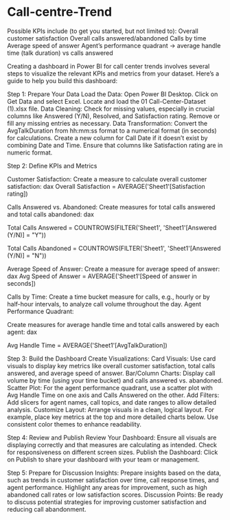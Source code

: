 # Call-centre-Trend
Possible KPIs include (to get you started, but not limited to):  Overall customer satisfaction Overall calls answered/abandoned Calls by time Average speed of answer Agent’s performance quadrant -> average handle time (talk duration) vs calls answered



Creating a dashboard in Power BI for call center trends involves several steps to visualize the relevant KPIs and metrics from your dataset. Here’s a guide to help you build this dashboard:

Step 1: Prepare Your Data
Load the Data:
Open Power BI Desktop.
Click on Get Data and select Excel.
Locate and load the 01 Call-Center-Dataset (1).xlsx file.
Data Cleaning:
Check for missing values, especially in crucial columns like Answered (Y/N), Resolved, and Satisfaction rating.
Remove or fill any missing entries as necessary.
Data Transformation:
Convert the AvgTalkDuration from hh:mm:ss format to a numerical format (in seconds) for calculations.
Create a new column for Call Date if it doesn’t exist by combining Date and Time.
Ensure that columns like Satisfaction rating are in numeric format.


Step 2: Define KPIs and Metrics


Customer Satisfaction:
Create a measure to calculate overall customer satisfaction:
dax
Overall Satisfaction = AVERAGE('Sheet1'[Satisfaction rating])


Calls Answered vs. Abandoned:
Create measures for total calls answered and total calls abandoned:
dax

Total Calls Answered = COUNTROWS(FILTER('Sheet1', 'Sheet1'[Answered (Y/N)] = "Y"))

Total Calls Abandoned = COUNTROWS(FILTER('Sheet1', 'Sheet1'[Answered (Y/N)] = "N"))



Average Speed of Answer:
Create a measure for average speed of answer:
dax
Avg Speed of Answer = AVERAGE('Sheet1'[Speed of answer in seconds])

Calls by Time:
Create a time bucket measure for calls, e.g., hourly or by half-hour intervals, to analyze call volume throughout the day.
Agent Performance Quadrant:


Create measures for average handle time and total calls answered by each agent:
dax

Avg Handle Time = AVERAGE('Sheet1'[AvgTalkDuration])




Step 3: Build the Dashboard
Create Visualizations:
Card Visuals: Use card visuals to display key metrics like overall customer satisfaction, total calls answered, and average speed of answer.
Bar/Column Charts: Display call volume by time (using your time bucket) and calls answered vs. abandoned.
Scatter Plot: For the agent performance quadrant, use a scatter plot with Avg Handle Time on one axis and Calls Answered on the other.
Add Filters:
Add slicers for agent names, call topics, and date ranges to allow detailed analysis.
Customize Layout:
Arrange visuals in a clean, logical layout. For example, place key metrics at the top and more detailed charts below.
Use consistent color themes to enhance readability.




Step 4: Review and Publish
Review Your Dashboard:
Ensure all visuals are displaying correctly and that measures are calculating as intended.
Check for responsiveness on different screen sizes.
Publish the Dashboard:
Click on Publish to share your dashboard with your team or management.




Step 5: Prepare for Discussion
Insights:
Prepare insights based on the data, such as trends in customer satisfaction over time, call response times, and agent performance.
Highlight any areas for improvement, such as high abandoned call rates or low satisfaction scores.
Discussion Points:
Be ready to discuss potential strategies for improving customer satisfaction and reducing call abandonment.

